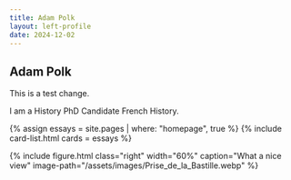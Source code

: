 ```yaml
---
title: Adam Polk
layout: left-profile
date: 2024-12-02
---
```



## Adam Polk

This is a test change.

I am a History PhD Candidate French History. 
<!-->
{% assign essays = site.pages | where: "homepage", true %}
{% include card-list.html cards = essays %}
<!-->
{% include figure.html
  class="right"
  width="60%"
  caption="What a nice view"
  image-path="/assets/images/Prise_de_la_Bastille.webp"
%}
